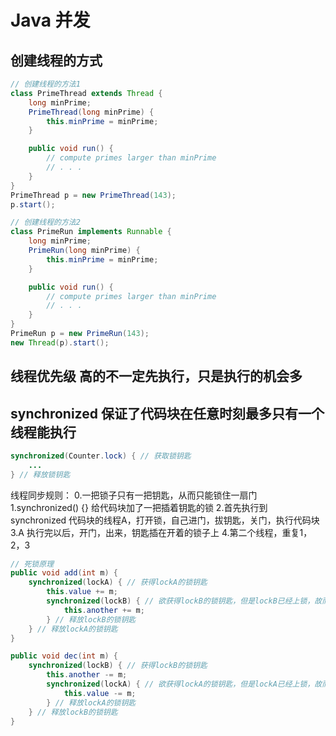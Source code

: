 # Java 并发

## 创建线程的方式
```java
// 创建线程的方法1
class PrimeThread extends Thread {
    long minPrime;
    PrimeThread(long minPrime) {
        this.minPrime = minPrime;
    }

    public void run() {
        // compute primes larger than minPrime
        // . . .
    }
}
PrimeThread p = new PrimeThread(143);
p.start();

// 创建线程的方法2
class PrimeRun implements Runnable {
    long minPrime;
    PrimeRun(long minPrime) {
        this.minPrime = minPrime;
    }

    public void run() {
        // compute primes larger than minPrime
        // . . .
    }
}
PrimeRun p = new PrimeRun(143);
new Thread(p).start();
```

## 线程优先级 高的不一定先执行，只是执行的机会多

## synchronized 保证了代码块在任意时刻最多只有一个线程能执行
```java
synchronized(Counter.lock) { // 获取锁钥匙
    ...
} // 释放锁钥匙
```
线程同步规则：
0.一把锁子只有一把钥匙，从而只能锁住一扇门
1.synchronized() {} 给代码块加了一把插着钥匙的锁
2.首先执行到 synchronized 代码块的线程A，打开锁，自己进门，拔钥匙，关门，执行代码块
3.A 执行完以后，开门，出来，钥匙插在开着的锁子上
4.第二个线程，重复1，2，3
```java
// 死锁原理
public void add(int m) {
    synchronized(lockA) { // 获得lockA的锁钥匙
        this.value += m;
        synchronized(lockB) { // 欲获得lockB的锁钥匙，但是lockB已经上锁，故而等待
            this.another += m;
        } // 释放lockB的锁钥匙
    } // 释放lockA的锁钥匙
}

public void dec(int m) {
    synchronized(lockB) { // 获得lockB的锁钥匙
        this.another -= m;
        synchronized(lockA) { // 欲获得lockA的锁钥匙，但是lockA已经上锁，故而等待
            this.value -= m;
        } // 释放lockA的锁钥匙
    } // 释放lockB的锁钥匙
}

```
